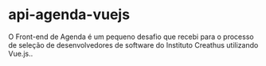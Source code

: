 # api-agenda-vuejs
O Front-end de Agenda é um pequeno desafio que recebi para o processo de seleção de desenvolvedores de software do Instituto Creathus utilizando Vue.js..

